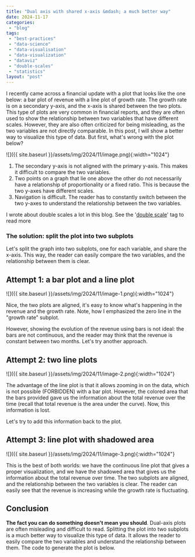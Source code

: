 ```yaml
---
title: "Dual axis with shared x-axis &mdash; a much better way"
date: 2024-11-17
categories: 
 - "blog"
tags: 
 - "best-practices"
 - "data-science"
 - "data-visualisation"
 - "data-visualization"
 - "dataviz"
 - "double-scales"
 - "statistics"
layout: "post"
---
```


I recently came across a financial update with a plot that looks like the one below: a bar plot of revenue with a line plot of growth rate. The growth rate is on a secondary y-axis, and the x-axis is shared between the two plots. This type of plots are very common in financial reports, and they are often used to show the relationship between two variables that have different scales. However, they are also often criticized for being misleading, as the two variables are not directly comparable. In this post, I will show a better way to visualize this type of data. But first, what's wrong with the plot below?

![]({{ site.baseurl }}/assets/img/2024/11/image.png){:width="1024"}

1. The secondary y-axis is not aligned with the primary y-axis. This makes it difficult to compare the two variables.
2. Two points on a graph that lie one above the other do not necessarily have a relationship of proportionality or a fixed ratio. This is because the two y-axes have different scales.
3. Navigation is difficult. The reader has to constantly switch between the two y-axes to understand the relationship between the two variables.

I wrote about double scales a lot in this blog. See the '[double scale](https://gorelik.net/tag/double-scale/)' tag to read more

### The solution: split the plot into two subplots

Let's split the graph into two subplots, one for each variable, and share the x-axis. This way, the reader can easily compare the two variables, and the relationship between them is clear.

## Attempt 1: a bar plot and a line plot

![]({{ site.baseurl }}/assets/img/2024/11/image-1.png){:width="1024"}

Nice, the two plots are aligned, it's easy to know what's happening in the revenue and the growth rate. Note, how I emphasized the zero line in the "growth rate" subplot.

However, showing the evolution of the revenue using bars is not ideal: the bars are not continuous, and the reader may think that the revenue is constant between two months. Let's try another approach.

## Attempt 2: two line plots

![]({{ site.baseurl }}/assets/img/2024/11/image-2.png){:width="1024"}

The advantage of the line plot is that it allows zooming in on the data, which is not possible (FORBIDDEN) with a bar plot. However, the colored area that the bars provided gave us the information about the total revenue over the time (recall that total revenue is the area under the curve). Now, this information is lost.

Let's try to add this information back to the plot.

## Attempt 3: line plot with shadowed area

![]({{ site.baseurl }}/assets/img/2024/11/image-3.png){:width="1024"}

This is the best of both worlds: we have the continuous line plot that gives a proper visualization, and we have the shadowed area that gives us the information about the total revenue over time. The two subplots are aligned, and the relationship between the two variables is clear. The reader can easily see that the revenue is increasing while the growth rate is fluctuating.

## Conclusion

**The fact you can do something doesn't mean you should**. Dual-axis plots are often misleading and difficult to read. Splitting the plot into two subplots is a much better way to visualize this type of data. It allows the reader to easily compare the two variables and understand the relationship between them. The code to generate the plot is below.
